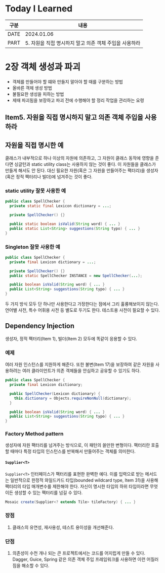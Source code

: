 # Today I Learned

| 구분 | 내용                      |
| ---- | ------------------------|
| DATE | 2024.01.06              |
| PART | 5. 자원을 직접 명시하지 말고 의존 객체 주입을 사용하라 |

# 2장 객체 생성과 파괴
* 객체를 만들어야 할 떄와 만들지 말아야 할 때를 구분하는 방법
* 올바른 객체 생성 방법
* 불필요한 생성을 피하는 방법
* 제때 파괴됨을 보장하고 파괴 전에 수행해야 할 정리 작업을 관리하는 요령 

## Item5. 자원을 직접 명시하지 말고 의존 객체 주입을 사용하라

## 자원을 직접 명시한 예
클래스가 내부적으로 하나 이상의 자원에 의존하고, 그 자원이 클래스 동작에 영향을 준다면 싱글턴과 static utility class는 사용하지 않는 것이 좋다. 이 자원들을 클래스가 만들게 해서도 안 된다. 대신 필요한 자원(혹은 그 자원을 만들어주는 팩터리)을 생성자(혹은 정적 팩터리나 빌더)에 넘겨주는 것이 좋다. 

### static utility 잘못 사용한 예
```java
public class SpellChecker {
  private static final Lexicon dictionary = ...;

  private SpellChecker() {}

  public static boolean isValid(String word) { ... }
  public static List<String> suggestions(String typo) { ... }
}
```

### Singleton 잘못 사용한 예
```java
public class SpellChecker {
  private final Lexicon dictionary = ...;

  private SpellChecker() {}
  public static SpellChecker INSTANCE = new SpellChecker(...);

  public boolean isValid(String word) { ... }
  public List<String> suggestions(String typo) { ... }
}
```

두 가지 방식 모두 단 하나만 사용한다고 가정한다는 점에서 그리 훌륭해보이지 않는다. 언어별 사전, 특수 어휘용 사전 등 별도로 두기도 한다. 테스트용 사전이 필요할 수 있다. 


## Dependency Injection 
생성자, 정적 팩터리(Item 1), 빌더(Item 2) 모두에 똑같이 응용할 수 있다. 

### 예제 
여러 자원 인스턴스를 지원하게 해준다. 또한 불변(Item 17)을 보장하여 같은 자원을 사용하려는 여러 클라이언트가 의존 객체들을 안심하고 공유할 수 있기도 하다. 
```java
public class SpellChecker {
  private final Lexicon dictionary;

  public SpellChecker(Lexicon dictionary) {
    this.dictionary = Objects.requireNonNull(dictionary);
  }

  public boolean isValid(String word) { ... }
  public List<String> suggestions(String typo) { ... }
}
```


### Factory Method pattern
생성자에 자원 팩터리를 넘겨주는 방식으로, 이 패턴의 쓸만한 변형이다. 팩터리란 호출할 때마다 특정 타입의 인스턴스를 반복해서 만들어주는 객체를 의미한다. 

#### `Supplier<T>`
`Supplier<T>` 인터페이스가 팩터리를 표현한 완벽한 예다. 이를 입력으로 받는 메서드는 일반적으로 한정적 와일드카드 타입(bounded wildcard type, Item 31)을 사용해 팩터리의 타입 매개변수를 제한해야 한다. 자신이 명시한 타입의 하위 타입이라면 무엇이든 생성할 수 있는 팩터리를 넘길 수 있다. 
```java
Mosaic create(Supplier<? extends Tile> tileFactory) { ... }
```


### 장점
1. 클래스의 유연성, 재사용성, 테스트 용이성을 개선해준다. 

### 단점
1. 의존성이 수천 개나 되는 큰 프로젝트에서는 코드를 어지럽게 만들 수 있다. Dagger, Guice, Spring 같은 의존 객체 주입 프레임워크를 사용하면 이런 어질러짐을 해소할 수 있다. 